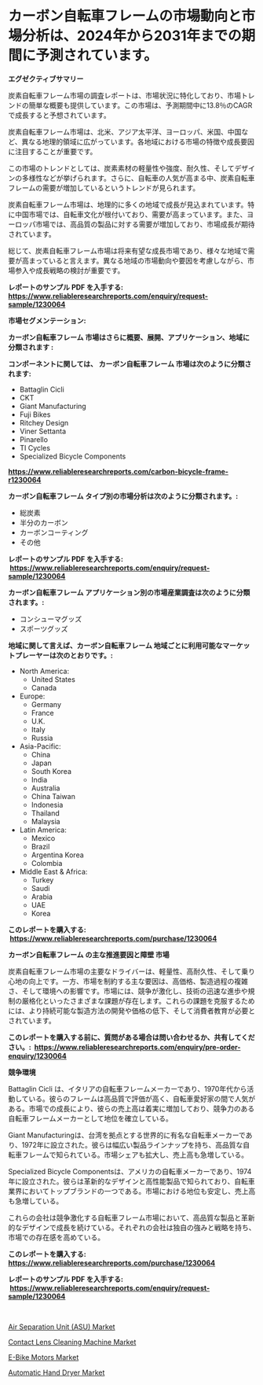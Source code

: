 <p><h1>カーボン自転車フレームの市場動向と市場分析は、2024年から2031年までの期間に予測されています。</h1></p><p><strong>エグゼクティブサマリー</strong></p>
<p><p>炭素自転車フレーム市場の調査レポートは、市場状況に特化しており、市場トレンドの簡単な概要も提供しています。この市場は、予測期間中に13.8％のCAGRで成長すると予想されています。</p><p>炭素自転車フレーム市場は、北米、アジア太平洋、ヨーロッパ、米国、中国など、異なる地理的領域に広がっています。各地域における市場の特徴や成長要因に注目することが重要です。</p><p>この市場のトレンドとしては、炭素素材の軽量性や強度、耐久性、そしてデザインの多様性などが挙げられます。さらに、自転車の人気が高まる中、炭素自転車フレームの需要が増加しているというトレンドが見られます。</p><p>炭素自転車フレーム市場は、地理的に多くの地域で成長が見込まれています。特に中国市場では、自転車文化が根付いており、需要が高まっています。また、ヨーロッパ市場では、高品質の製品に対する需要が増加しており、市場成長が期待されています。</p><p>総じて、炭素自転車フレーム市場は将来有望な成長市場であり、様々な地域で需要が高まっていると言えます。異なる地域の市場動向や要因を考慮しながら、市場参入や成長戦略の検討が重要です。</p></p>
<p><strong>レポートのサンプル PDF を入手する: <a href="https://www.reliableresearchreports.com/enquiry/request-sample/1230064">https://www.reliableresearchreports.com/enquiry/request-sample/1230064</a></strong></p>
<p><strong>市場セグメンテーション:</strong></p>
<p><strong> カーボン自転車フレーム 市場はさらに概要、展開、アプリケーション、地域に分類されます :</strong></p>
<p><strong>コンポーネントに関しては、 カーボン自転車フレーム 市場は次のように分類されます: &nbsp;</strong></p>
<p><ul><li>Battaglin Cicli</li><li>CKT</li><li>Giant Manufacturing</li><li>Fuji Bikes</li><li>Ritchey Design</li><li>Viner Settanta</li><li>Pinarello</li><li>TI Cycles</li><li>Specialized Bicycle Components</li></ul></p>
<p><strong><a href="https://www.reliableresearchreports.com/carbon-bicycle-frame-r1230064">https://www.reliableresearchreports.com/carbon-bicycle-frame-r1230064</a></strong></p>
<p><strong> カーボン自転車フレーム タイプ別の市場分析は次のように分類されます。:</strong></p>
<p><ul><li>総炭素</li><li>半分のカーボン</li><li>カーボンコーティング</li><li>その他</li></ul></p>
<p><strong>レポートのサンプル PDF を入手する: &nbsp;<a href="https://www.reliableresearchreports.com/enquiry/request-sample/1230064">https://www.reliableresearchreports.com/enquiry/request-sample/1230064</a></strong></p>
<p><strong> カーボン自転車フレーム アプリケーション別の市場産業調査は次のように分類されます。:</strong></p>
<p><ul><li>コンシューマグッズ</li><li>スポーツグッズ</li></ul></p>
<p><strong>地域に関して言えば、カーボン自転車フレーム 地域ごとに利用可能なマーケットプレーヤーは次のとおりです。:</strong></p>
<p><ul>
    <li>
        North America:
        <ul>
            <li>United States</li>
            <li>Canada</li>
        </ul>
    </li>
    <li>
        Europe:
        <ul>
            <li>Germany</li>
            <li>France</li>
            <li>U.K.</li>
            <li>Italy</li>
            <li>Russia</li>
        </ul>
    </li>
    <li>
        Asia-Pacific:
        <ul>
            <li>China</li>
            <li>Japan</li>
            <li>South Korea</li>
            <li>India</li>
            <li>Australia</li>
            <li>China Taiwan</li>
            <li>Indonesia</li>
            <li>Thailand</li>
            <li>Malaysia</li>
        </ul>
    </li>
    <li>
        Latin America:
        <ul>
            <li>Mexico</li>
            <li>Brazil</li>
            <li>Argentina Korea</li>
            <li>Colombia</li>
        </ul>
    </li>
    <li>
        Middle East & Africa:
        <ul>
            <li>Turkey</li>
            <li>Saudi</li>
            <li>Arabia</li>
            <li>UAE</li>
            <li>Korea</li>
        </ul>
    </li>
    </ul></p>
<p><strong>このレポートを購入する: &nbsp;<a href="https://www.reliableresearchreports.com/purchase/1230064">https://www.reliableresearchreports.com/purchase/1230064</a></strong></p>
<p><strong>カーボン自転車フレーム の主な推進要因と障壁 市場</strong></p>
<p><p>炭素自転車フレーム市場の主要なドライバーは、軽量性、高耐久性、そして乗り心地の向上です。一方、市場を制約する主な要因は、高価格、製造過程の複雑さ、そして環境への影響です。市場には、競争が激化し、技術の迅速な進歩や規制の厳格化といったさまざまな課題が存在します。これらの課題を克服するためには、より持続可能な製造方法の開発や価格の低下、そして消費者教育が必要とされています。</p></p>
<p><strong>このレポートを購入する前に、質問がある場合は問い合わせるか、共有してください。:&nbsp; <a href="https://www.reliableresearchreports.com/enquiry/pre-order-enquiry/1230064">https://www.reliableresearchreports.com/enquiry/pre-order-enquiry/1230064</a></strong></p>
<p><strong>競争環境</strong></p>
<p><p>Battaglin Cicli は、イタリアの自転車フレームメーカーであり、1970年代から活動している。彼らのフレームは高品質で評価が高く、自転車愛好家の間で人気がある。市場での成長により、彼らの売上高は着実に増加しており、競争力のある自転車フレームメーカーとして地位を確立している。</p><p>Giant Manufacturingは、台湾を拠点とする世界的に有名な自転車メーカーであり、1972年に設立された。彼らは幅広い製品ラインナップを持ち、高品質な自転車フレームで知られている。市場シェアも拡大し、売上高も急増している。</p><p>Specialized Bicycle Componentsは、アメリカの自転車メーカーであり、1974年に設立された。彼らは革新的なデザインと高性能製品で知られており、自転車業界においてトップブランドの一つである。市場における地位も安定し、売上高も急増している。</p><p>これらの会社は競争激化する自転車フレーム市場において、高品質な製品と革新的なデザインで成長を続けている。それぞれの会社は独自の強みと戦略を持ち、市場での存在感を高めている。</p></p>
<p><strong>このレポートを購入する: &nbsp; <a href="https://www.reliableresearchreports.com/purchase/1230064">https://www.reliableresearchreports.com/purchase/1230064</a></strong></p>
<p><strong>レポートのサンプル PDF を入手する: &nbsp;<a href="https://www.reliableresearchreports.com/enquiry/request-sample/1230064">https://www.reliableresearchreports.com/enquiry/request-sample/1230064</a></strong><strong></strong></p>
<p>&nbsp;</p>
<p><p><a href="https://simplistic-meeting-7ee.notion.site/Air-Separation-Unit-ASU-Market-Comprehensive-Assessment-by-Type-Application-and-Geography-01f9b8f2c8f64b73ae889195ad247e49">Air Separation Unit (ASU) Market</a></p><p><a href="https://view.publitas.com/reportprime-1/contact-lens-cleaning-machine-market-the-key-to-successful-business-strategy-forecast-till-2031/">Contact Lens Cleaning Machine Market</a></p><p><a href="https://skillful-vermicelli-b89.notion.site/E-Bike-Motors-Market-Trends-and-Market-Analysis-forecasted-for-period-2024-2031-1360d3305b3b4928ab9a3e7937072fc0">E-Bike Motors Market</a></p><p><a href="https://eight-handstand-8fb.notion.site/Automatic-Hand-Dryer-Market-Analysis-Its-CAGR-Market-Segmentation-and-Global-Industry-Overview-906baa208b98496d85c8ada54bb85f8f">Automatic Hand Dryer Market</a></p></p>